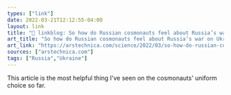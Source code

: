 ```yaml
---
types: ["link"]
date: 2022-03-21T12:12:55-04:00
layout: link
title: "🔗 linkblog: So how do Russian cosmonauts feel about Russia’s war on Ukraine? | Ars Technica'"
art_title: "So how do Russian cosmonauts feel about Russia’s war on Ukraine? | Ars Technica"
art_link: "https://arstechnica.com/science/2022/03/so-how-do-russian-cosmonauts-feel-about-russias-war-on-ukraine/"
sources: ["arstechnica.com"]
tags: ["Russia","Ukraine"]
---
```

This article is the most helpful thing I've seen on the cosmonauts' uniform choice so far.
